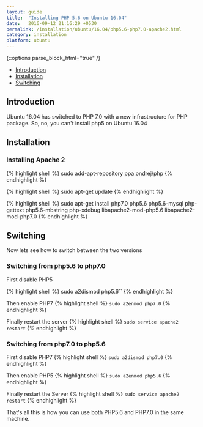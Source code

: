 ```yaml
---
layout: guide
title:  "Installing PHP 5.6 on Ubuntu 16.04"
date:   2016-09-12 21:16:29 +0530
permalink: /installation/ubuntu/16.04/php5.6-php7.0-apache2.html
category: installation
platform: ubuntu
---
```


{::options parse_block_html="true" /}

* [Introduction](#introduction)
* [Installation](#installation)
* [Switching](#switching)

<section class="wrapper">



## Introduction

Ubuntu 16.04 has switched to PHP 7.0 with a new infrastructure for PHP package. So, no, you can't install php5 on Ubuntu 16.04


## Installation

### Installing Apache 2

{% highlight shell %}
sudo add-apt-repository ppa:ondrej/php
{% endhighlight %}

{% highlight shell %}
sudo apt-get update
{% endhighlight %}

{% highlight shell %}
sudo apt-get install php7.0 php5.6 php5.6-mysql php-gettext php5.6-mbstring php-xdebug libapache2-mod-php5.6 libapache2-mod-php7.0
{% endhighlight %}

## Switching

Now lets see how to switch between the two versions

### Switching from php5.6 to php7.0

First disable PHP5

{% highlight shell %}
sudo a2dismod php5.6``
{% endhighlight %}

Then enable PHP7
{% highlight shell %}
``sudo a2enmod php7.0``
{% endhighlight %}

Finally restart the server
{% highlight shell %}
``sudo service apache2 restart``
{% endhighlight %}



### Switching from php7.0 to php5.6

First disable PHP7
{% highlight shell %}
``sudo a2dismod php7.0``
{% endhighlight %}

Then enable PHP5
{% highlight shell %}
``sudo a2enmod php5.6``
{% endhighlight %}

Finally restart the Server
{% highlight shell %}
``sudo service apache2 restart``
{% endhighlight %}

That's all this is how you can use both PHP5.6 and PHP7.0 in the same machine.

</section>

